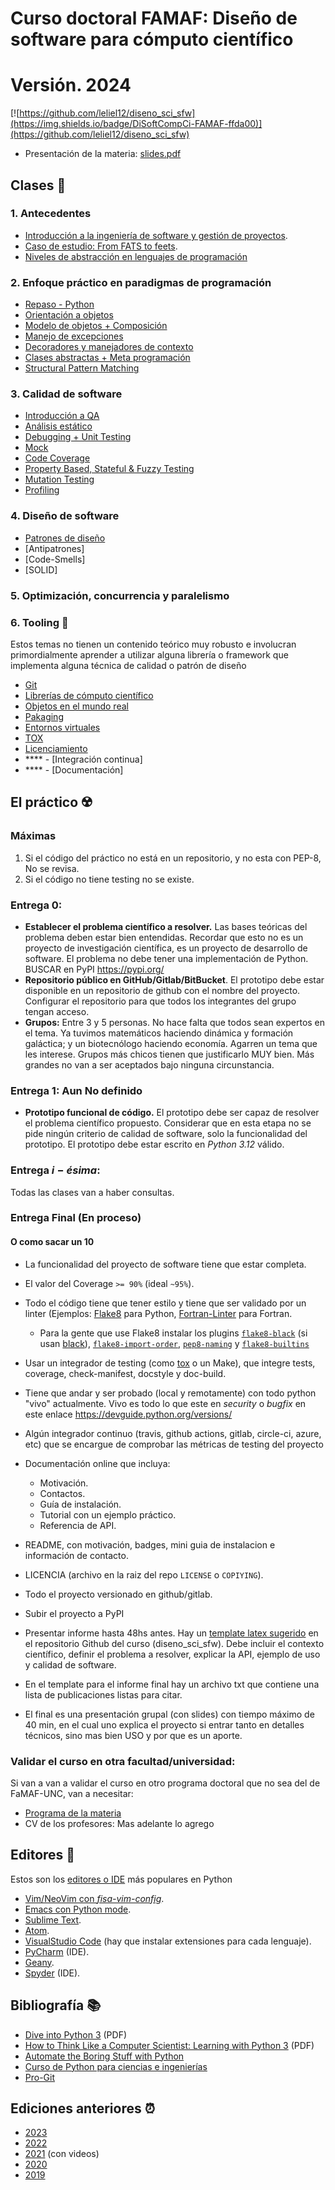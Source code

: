 # Curso doctoral FAMAF: Diseño de software para cómputo científico

# Versión. 2024

[![https://github.com/leliel12/diseno_sci_sfw](https://img.shields.io/badge/DiSoftCompCi-FAMAF-ffda00)](https://github.com/leliel12/diseno_sci_sfw)

- Presentación de la materia: [slides.pdf](slides.pdf)

## Clases 🏫

### 1. Antecedentes
- [Introducción a la ingeniería de software y gestión de proyectos](00_antecedentes/00_ing_softy.ipynb).
- [Caso de estudio: From FATS to feets](00_antecedentes/01_from_FATS_to_feets.ipynb).
- [Niveles de abstracción en lenguajes de programación](00_antecedentes/02_niveles_de_abstraccion.ipynb)


### 2. Enfoque práctico en paradigmas de programación

- [Repaso - Python](01_paradigmas/01_python.ipynb)
- [Orientación a objetos](01_paradigmas/02_OOP.ipynb)
- [Modelo de objetos + Composición](01_paradigmas/03_model.ipynb)
- [Manejo de excepciones](01_paradigmas/04_exceptions.ipynb)
- [Decoradores y manejadores de contexto](01_paradigmas/05_decoradores.ipynb)
- [Clases abstractas + Meta programación](01_paradigmas/06_meta.ipynb)
- [Structural Pattern Matching](01_paradigmas/08_match_statement.ipynb)

### 3. Calidad de software

- [Introducción a QA](02_QA/00_intro_qa.ipynb)
- [Análisis estático](02_QA/00_j_static_code_analysis.ipynb)
- [Debugging + Unit Testing](02_QA/01_testing.ipynb)
- [Mock](02_QA/02_mock.ipynb)
- [Code Coverage](02_QA/03_codecoverage.ipynb)
- [Property Based, Stateful & Fuzzy Testing](02_QA/04_PBT.ipynb)
- [Mutation Testing](02_QA/05_mutation.ipynb)
- [Profiling](02_QA/06_profiling.ipynb)

### 4. Diseño de software

- [Patrones de diseño](03_DIS/00_patterns.ipynb)
- [Antipatrones]
- [Code-Smells]
- [SOLID]


### 5. Optimización, concurrencia y paralelismo


### 6. Tooling 🧉

Estos temas no tienen un contenido teórico muy robusto e involucran
primordialmente aprender a utilizar alguna librería o framework que implementa
alguna técnica de calidad o patrón de diseño

- [Git](NN_offline/git.md)
- [Librerías de cómputo científico](NN_offline/scipy/scipy.md)
- [Objetos en el mundo real](NN_offline/oo_real_world/oo_real_world.md)
- [Pakaging](NN_offline/packaging/packaging.md)
- [Entornos virtuales](NN_offline/venv/venv.md)
- [TOX](NN_offline/tox/tox.md)
- [Licenciamiento](NN_offline/lic/lic.md)
- **** - [Integración continua]
- **** - [Documentación]




## El práctico ☢️

### Máximas

1. Si el código del práctico no está en un repositorio, y no esta con PEP-8, No se revisa.
2. Si el código no tiene testing no se existe.


### Entrega 0:

- **Establecer el problema científico a resolver.** Las bases teóricas del problema deben estar bien entendidas. Recordar que esto no es un proyecto de investigación científica, es un proyecto de desarrollo de software. El problema no debe tener una implementación de Python. BUSCAR en PyPI https://pypi.org/
- **Repositorio público en GitHub/Gitlab/BitBucket**. El prototipo debe estar disponible en un repositorio de github con el nombre del proyecto. Configurar el repositorio para que todos los integrantes del grupo tengan acceso.
- **Grupos:** Entre 3 y 5 personas. No hace falta que todos sean expertos en el tema. Ya tuvimos matemáticos haciendo dinámica y formación galáctica; y un biotecnólogo haciendo economía. Agarren un tema que les interese. Grupos más chicos tienen que justificarlo MUY bien. Más grandes no van a ser aceptados bajo ninguna circunstancia.


### Entrega 1: Aun No definido

- **Prototipo funcional de código.** El prototipo debe ser capaz de resolver el problema científico propuesto. Considerar que en esta etapa no se pide ningún criterio de calidad de software, solo la funcionalidad del prototipo. El prototipo debe estar escrito en *Python 3.12* válido.

### Entrega $i-ésima$:

Todas las clases van a haber consultas.

### Entrega Final (En proceso)

#### O como sacar un 10
- La funcionalidad del proyecto de software tiene que estar completa.
- El valor del Coverage `>= 90%` (ideal `~95%`).
- Todo el código tiene que tener estilo y tiene que ser validado por un linter (Ejemplos: [Flake8](https://flake8.pycqa.org) para Python, [Fortran-Linter](https://pypi.org/project/fortran-linter/) para Fortran.
  - Para la gente que use Flake8 instalar los plugins
   [`flake8-black`](https://pypi.org/project/flake8-black/) (si usan [black](https://pypi.org/project/black/)),
   [`flake8-import-order`](https://pypi.org/project/flake8-import-order/),
   [`pep8-naming`](https://pypi.org/project/pep8-naming/) y
   [`flake8-builtins`](https://pypi.org/project/flake8-builtins/)

- Usar un integrador de testing (como [tox](https://pypi.org/project/tox/) o un Make), que integre tests, coverage, check-manifest, docstyle y doc-build.
- Tiene que andar y ser probado (local y remotamente) con todo python "vivo" actualmente.
  Vivo es todo lo que este en *security* o *bugfix* en este enlace https://devguide.python.org/versions/
- Algún integrador continuo (travis, github actions, gitlab, circle-ci, azure, etc) que se encargue de comprobar las métricas de testing del proyecto
- Documentación online que incluya:
    - Motivación.
    - Contactos.
    - Guía de instalación.
    - Tutorial con un ejemplo práctico.
    - Referencia de API.
- README, con motivación, badges, mini guia de instalacion e información de contacto.
- LICENCIA (archivo en la raiz del repo `LICENSE` o `COPIYING`).
- Todo el proyecto versionado en github/gitlab.
- Subir el proyecto a PyPI

- Presentar informe hasta 48hs antes. Hay un [template latex sugerido](https://github.com/leliel12/diseno_sci_sfw/blob/80857c790e406017b68722be893bc180e314dca8/final/final.zip) en el repositorio Github del curso (diseno_sci_sfw). Debe incluir el contexto científico, definir el problema a resolver, explicar la API, ejemplo de uso y calidad de software.
- En el template para el informe final hay un archivo txt que contiene una lista de publicaciones listas para citar.
- El final es una presentación grupal (con slides) con tiempo máximo de 40 min, en el cual uno explica el proyecto si entrar tanto en detalles técnicos, sino mas bien USO y por que es un aporte.

### Validar el curso en otra facultad/universidad:

Si van a van a validar el curso en otro programa doctoral que no sea del de FaMAF-UNC, van a necesitar:

- [Programa de la materia](https://drive.google.com/file/d/1ZUGPy444Us3miI0BaLQgJqblri6xiMaD/view)
- CV de los profesores: Mas adelante lo agrego

## Editores 📝

Estos son los [editores o IDE](https://realpython.com/lessons/ides-vs-code-editors/) más populares en Python

- [Vim/NeoVim con *fisa-vim-config*](https://vim.fisadev.com/).
- [Emacs con Python mode](https://www.emacswiki.org/emacs/PythonProgrammingInEmacs).
- [Sublime Text](https://www.sublimetext.com/).
- [Atom](https://atom.io/).
- [VisualStudio Code](https://code.visualstudio.com/) (hay que instalar extensiones para cada lenguaje).
- [PyCharm](https://www.jetbrains.com/pycharm/) (IDE).
- [Geany](https://www.geany.org/).
- [Spyder](https://www.spyder-ide.org/) (IDE).

## Bibliografía 📚

- [Dive into Python 3](http://histo.ucsf.edu/BMS270/diveintopython3-r802.pdf) (PDF)
- [How to Think Like a Computer Scientist: Learning with Python 3](https://www.ict.ru.ac.za/Resources/cspw/thinkcspy3/thinkcspy3.pdf) (PDF)
- [Automate the Boring Stuff with Python](https://automatetheboringstuff.com/)
- [Curso de Python para ciencias e ingenierías](https://github.com/mgaitan/curso-python-cientifico)
- [Pro-Git](https://git-scm.com/book/es/v2)

## Ediciones anteriores ⏰

- [2023](https://github.com/leliel12/diseno_sci_sfw/tree/2023)
- [2022](https://github.com/leliel12/diseno_sci_sfw/tree/2022)
- [2021](https://github.com/leliel12/diseno_sci_sfw/tree/2021) (con videos)
- [2020](https://github.com/leliel12/diseno_sci_sfw/tree/2020)
- [2019](https://github.com/leliel12/diseno_sci_sfw/tree/2019)
